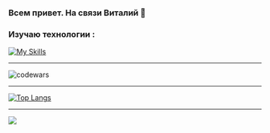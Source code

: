### Всем привет. На связи Виталий 👋

### Изучаю технологии :
[![My Skills](https://skillicons.dev/icons?i=html,css,sass,tailwind,js,ts,react,redux,figma,git,nodejs,vite,vscode)](https://skillicons.dev)

---

![codewars](https://www.codewars.com/users/VitMach/badges/small)

---

[![Top Langs](https://github-readme-stats.vercel.app/api/top-langs/?username=VMachihin)](https://github.com/anuraghazra/github-readme-stats)

---

![](https://komarev.com/ghpvc/?username=VitMachTmb&style=plastic)


<!--
**VitMachTmb/VitMachTmb** is a ✨ _special_ ✨ repository because its `README.md` (this file) appears on your GitHub profile.

Here are some ideas to get you started:

- 🔭 I’m currently working on ...
- 🌱 I’m currently learning ...
- 👯 I’m looking to collaborate on ...
- 🤔 I’m looking for help with ...
- 💬 Ask me about ...
- 📫 How to reach me: ...
- 😄 Pronouns: ...
- ⚡ Fun fact: ...
-->
